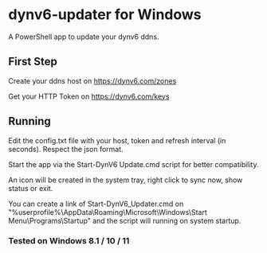# dynv6-updater for Windows
A PowerShell app to update your dynv6 ddns.

## First Step

Create your ddns host on https://dynv6.com/zones

Get your HTTP Token on https://dynv6.com/keys

## Running

Edit the config.txt file with your host, token and refresh interval (in seconds). Respect the json format.

Start the app via the Start-DynV6 Update.cmd script for better compatibility.

An icon will be created in the system tray, right click to sync now, show status or exit.

You can create a link of Start-DynV6_Updater.cmd on "%userprofile%\AppData\Roaming\Microsoft\Windows\Start Menu\Programs\Startup" and the script will running on system startup.

### Tested on Windows 8.1 / 10 / 11
